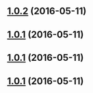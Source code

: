 <a name="1.0.2"></a>
## [1.0.2](https://github.com/danwkennedy/koa-query-inspector/compare/1.0.1...v1.0.2) (2016-05-11)




<a name="1.0.1"></a>
## [1.0.1](https://github.com/danwkennedy/koa-query-inspector/compare/1.0.1...v1.0.1) (2016-05-11)




<a name="1.0.1"></a>
## [1.0.1](https://github.com/danwkennedy/koa-query-inspector/compare/1.0.1...v1.0.1) (2016-05-11)




<a name="1.0.1"></a>
## [1.0.1](https://github.com/danwkennedy/koa-query-inspector/compare/1.0.1...v1.0.1) (2016-05-11)




